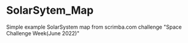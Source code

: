 # SolarSytem_Map
Simple example SolarSystem map from scrimba.com challenge "Space Challenge Week(June 2022)"
